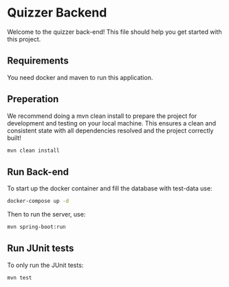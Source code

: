 # Quizzer Backend

Welcome to the quizzer back-end! This file should help you get started with this project.

## Requirements
You need docker and maven to run this application.

## Preperation
We recommend doing a mvn clean install to prepare the project for development and testing on your local machine. This ensures a clean and consistent state with all dependencies resolved and the project correctly built!
```sh
mvn clean install
```

## Run Back-end
To start up the docker container and fill the database with test-data use:
```sh
docker-compose up -d
```

Then to run the server, use:

```sh
mvn spring-boot:run
```


## Run JUnit tests
To only run the JUnit tests:
```sh
mvn test
```
